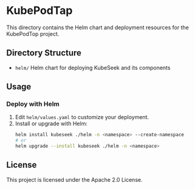 # KubePodTap

This directory contains the Helm chart and deployment resources for the KubePodTop project.

## Directory Structure

- `helm/`         Helm chart for deploying KubeSeek and its components

## Usage

### Deploy with Helm

1. Edit `helm/values.yaml` to customize your deployment.
2. Install or upgrade with Helm:
   ```sh
   helm install kubeseek ./helm -n <namespace> --create-namespace
   # or
   helm upgrade --install kubeseek ./helm -n <namespace>
   ```

## License

This project is licensed under the Apache 2.0 License.

